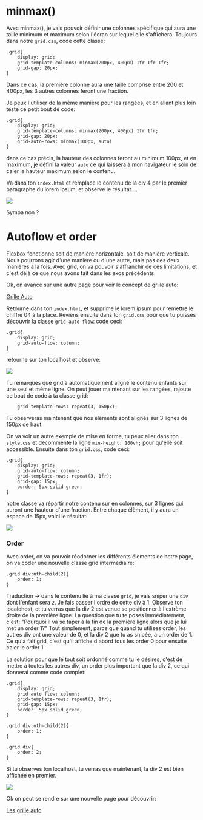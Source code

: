 <h1>minmax()</h1>

Avec minmax(), je vais pouvoir définir une colonnes spécifique qui aura une taille minimum et maximum selon l'écran sur lequel elle s'affichera. Toujours dans notre ```grid.css```, code cette classe:

``` 
.grid{
    display: grid;
    grid-template-columns: minmax(200px, 400px) 1fr 1fr 1fr;
    grid-gap: 20px;
}
```

Dans ce cas, la première colonne aura une taille comprise entre 200 et 400px, les 3 autres colonnes feront une fraction.

Je peux l'utiliser de la même manière pour les rangées, et en allant plus loin teste ce petit bout de code:

```
.grid{
    display: grid;
    grid-template-columns: minmax(200px, 400px) 1fr 1fr;
    grid-gap: 20px;
    grid-auto-rows: minmax(100px, auto)
}
```

dans ce cas précis, la hauteur des colonnes feront au minimum 100px, et en maximum, je défini la valeur ```auto``` ce qui laissera à mon navigateur le soin de caler la hauteur maximum selon le contenu.

Va dans ton ```index.html``` et remplace le contenu de la div 4 par le premier paragraphe du lorem ipsum, et observe le résultat.... 

<img src="https://raw.githubusercontent.com/GuyVil1/Css-Grid---Bootstrap-prends-un-coup-de-vieux/master/Formation/img/grid003.png" />

Sympa non ?

<h1 id="ordre">Autoflow et order</h1>

Flexbox fonctionne soit de manière horizontale, soit de manière verticale. Nous pourrons agir d'une manière ou d'une autre, mais pas des deux manières à la fois.
Avec grid, on va pouvoir s'affranchir de ces limitations, et c'est déjà ce que nous avons fait dans les exos précédents.

Ok, on avance sur une autre page pour voir le concept de grille auto:

<a href="https://github.com/GuyVil1/Css-Grid---Bootstrap-prends-un-coup-de-vieux/blob/master/Formation/03.grille-auto.md">Grille Auto</a>

Retourne dans ton ```index.html```, et supprime le lorem ipsum pour remettre le chiffre 04 à la place.
Reviens ensuite dans ton ```grid.css``` pour que tu puisses découvrir la classe ```grid-auto-flow```: code ceci:

```
.grid{
    display: grid;
    grid-auto-flow: column;
}
```
retourne sur ton localhost et observe:

<img src="https://raw.githubusercontent.com/GuyVil1/Css-Grid---Bootstrap-prends-un-coup-de-vieux/master/Formation/img/grid004.png" />

Tu remarques que grid à automatiquement aligné le contenu enfants sur une seul et même ligne.
On peut jouer maintenant sur les rangées, rajoute ce bout de code à ta classe grid:

```
    grid-template-rows: repeat(3, 150px);
```

Tu observeras maintenant que nos éléments sont alignés sur 3 lignes de 150px de haut.

On  va voir un autre exemple de mise en forme, tu peux aller dans ton ```style.css``` et décommente la ligne ```min-height: 100vh;``` pour qu'elle soit accessible. Ensuite dans ton ```grid.css```, code ceci:

```
.grid{
    display: grid;
    grid-auto-flow: column;
    grid-template-rows: repeat(3, 1fr);
    grid-gap: 15px;
    border: 5px solid green;
}
```
notre classe va répartir notre contenu sur en colonnes, sur 3 lignes qui auront une hauteur d'une fraction. Entre chaque élèment, il y aura un espace de 15px, voici le résultat:

<img src="https://raw.githubusercontent.com/GuyVil1/Css-Grid---Bootstrap-prends-un-coup-de-vieux/master/Formation/img/grid005.png" />

<h3>Order</h3>
Avec order, on va pouvoir réodorner les différents élements de notre page, on va coder une nouvelle classe grid intermédiaire:

```
.grid div:nth-child(2){
    order: 1;
}
```

Traduction -> dans le contenu lié à ma classe ```grid```, je vais sniper une ```div``` dont l'enfant sera ```2```. Je fais passer l'ordre de cette div à 1.
Observe ton localohost, et tu verras que la div 2 est venue se positionner à l'extrème droite de la première ligne.
La question que tu te poses immédiatement, c'est: "Pourquoi il va se taper à la fin de la première ligne alors que je lui met un order 1?"
Tout simplement, parce que quand tu utilises order, les autres div ont une valeur de 0, et la div 2 que tu as snipée, a un order de 1. 
Ce qu'à fait grid, c'est qu'il affiche d'abord tous les order 0 pour ensuite caler le order 1.

La solution pour que le tout soit ordonné comme tu le désires, c'est de mettre à toutes les autres div, un order plus important que la div 2, ce qui donnerai comme code complet:

```
.grid{
    display: grid;
    grid-auto-flow: column;
    grid-template-rows: repeat(3, 1fr);
    grid-gap: 15px;
    border: 5px solid green;
}

.grid div:nth-child(2){
    order: 1;
}

.grid div{
    order: 2;
}
```

Si tu observes ton localhost, tu verras que maintenant, la div 2 est bien affichée en premier.

<img src="https://raw.githubusercontent.com/GuyVil1/Css-Grid---Bootstrap-prends-un-coup-de-vieux/master/Formation/img/grid006.png" />

Ok on peut se rendre sur une nouvelle page pour découvrir:

<a href="https://github.com/GuyVil1/Css-Grid---Bootstrap-prends-un-coup-de-vieux/blob/master/Formation/03.grille-auto.md">Les grille auto </a>
